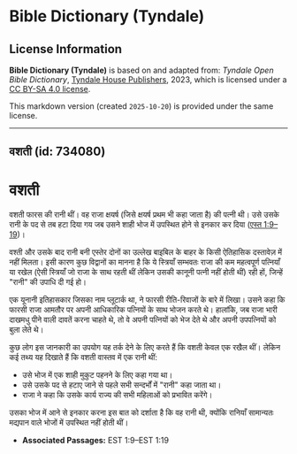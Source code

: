 # Bible Dictionary (Tyndale)

## License Information

**Bible Dictionary (Tyndale)** is based on and adapted from: _Tyndale Open Bible Dictionary_, [Tyndale House Publishers](https://tyndaleopenresources.com/), 2023, which is licensed under a [CC BY-SA 4.0 license](https://creativecommons.org/licenses/by-sa/4.0/legalcode.en).

This markdown version (created `2025-10-20`) is provided under the same license.



--------------------------------

## वशती (id: 734080)

वशती
====

वशती फारस की रानी थीं। वह राजा क्षयर्ष (जिसे क्षयर्ष प्रथम भी कहा जाता है) की पत्नी थी। उसे उसके रानी के पद से तब हटा दिया गय जब उसने शाही भोज में उपस्थित होने से इनकार कर दिया ([एस्त 1:9–19](https://ref.ly/Esth1:9-Esth1:19))।

वश्ती और उसके बाद रानी बनी एस्तेर दोनों का उल्लेख बाइबिल के बाहर के किसी ऐतिहासिक दस्तावेज़ में नहीं मिलता। इसी कारण कुछ विद्वानों का मानना है कि ये स्त्रियाँ सम्भवतः राजा की कम महत्वपूर्ण पत्नियाँ या रखेल (ऐसी स्त्रियाँ जो राजा के साथ रहती थीं लेकिन उसकी कानूनी पत्नी नहीं होती थीं) रही हों, जिन्हें "रानी" की उपाधि दी गई हो।

एक यूनानी इतिहासकार जिसका नाम प्लूटार्क था, ने फारसी रीति\-रिवाजों के बारे में लिखा। उसने कहा कि फारसी राजा आमतौर पर अपनी आधिकारिक पत्नियों के साथ भोजन करते थे। हालांकि, जब राजा भारी दाखमधु पीने वाली दावतें करना चाहते थे, तो वे अपनी पत्नियों को भेज देते थे और अपनी उपपत्नियों को बुला लेते थे।

कुछ लोग इस जानकारी का उपयोग यह तर्क देने के लिए करते हैं कि वशती केवल एक रखैल थीं। लेकिन कई तथ्य यह दिखाते हैं कि वशती वास्तव में एक रानी थीं:

* उसे भोज में एक शाही मुकुट पहनने के लिए कहा गया था।
* उसे उसके पद से हटाए जाने से पहले सभी सन्दर्भों में "रानी" कहा जाता था।
* राजा ने कहा कि उसके कार्य राज्य की सभी महिलाओं को प्रभावित करेंगे।

उसका भोज में आने से इनकार करना इस बात को दर्शाता है कि वह रानी थी, क्योंकि रानियाँ सामान्यतः मद्यपान वाले भोजों में उपस्थित नहीं होती थीं।

* **Associated Passages:** EST 1:9–EST 1:19

